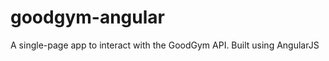 goodgym-angular
===============

A single-page app to interact with the GoodGym API.  Built using AngularJS
